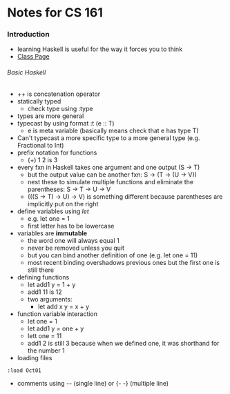 # Notes for CS 161


### Introduction

- learning Haskell is useful for the way it forces you to think
- [Class Page](http://cmsc-16100.cs.uchicago.edu/2018-autumn/)

###### Basic Haskell
- ++ is concatenation operator
- statically typed
  - check type using :type
- types are more general
- typecast by using format :t (e :: T)
  - e is meta variable (basically means check that e has type T)
- Can't typecast a more specific type to a more general type (e.g. Fractional to Int)
- prefix notation for functions
  - (+) 1 2 is 3
- every fxn in Haskell takes one argument and one output (S -> T)
  - but the output value can be another fxn: S -> (T -> (U -> V))
  - nest these to simulate multiple functions and eliminate the parentheses: S -> T -> U -> V
  - (((S -> T) -> U) -> V) is something different because parentheses are implicitly put on the right
- define variables using *let*
  - e.g. let one = 1
  - first letter has to be lowercase
- variables are **immutable**
  - the word one will always equal 1
  - never be removed unless you quit
  - but you can bind another definition of one (e.g. let one = 11)
  - most recent binding overshadows previous ones but the first one is still there 
- defining functions
  - let add1 y = 1 + y
  - add1 11 is 12
  - two arguments:
    - let add x y = x + y
- function variable interaction
  - let one = 1
  - let add1 y = one + y
  - lett one = 11
  - add1 2 is still 3 because when we defined one, it was shorthand for the number 1
- loading files
```
:load Oct01
```
- comments using -- (single line) or {- -} (multiple line)
